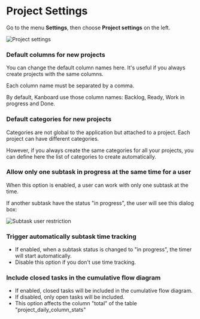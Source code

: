 Project Settings
================

Go to the menu **Settings**, then choose **Project settings** on the left.

![Project settings](https://kanboard.net/screenshots/documentation/project-settings.png)

### Default columns for new projects

You can change the default column names here.
It's useful if you always create projects with the same columns.

Each column name must be separated by a comma.

By default, Kanboard use those column names: Backlog, Ready, Work in progress and Done.

### Default categories for new projects

Categories are not global to the application but attached to a project.
Each project can have different categories.

However, if you always create the same categories for all your projects, you can define here the list of categories to create automatically.

### Allow only one subtask in progress at the same time for a user

When this option is enabled, a user can work with only one subtask at the time.

If another subtask have the status "in progress", the user will see this dialog box:

![Subtask user restriction](https://kanboard.net/screenshots/documentation/subtask-user-restriction.png)

### Trigger automatically subtask time tracking

- If enabled, when a subtask status is changed to "in progress", the timer will start automatically.
- Disable this option if you don't use time tracking.

### Include closed tasks in the cumulative flow diagram

- If enabled, closed tasks will be included in the cumulative flow diagram.
- If disabled, only open tasks will be included.
- This option affects the column "total" of the table "project_daily_column_stats"

